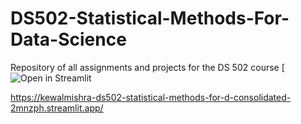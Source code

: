 # DS502-Statistical-Methods-For-Data-Science
Repository of all assignments and projects for the DS 502 course
[![Open in Streamlit](https://kewalmishra-ds502-statistical-methods-for-d-consolidated-2mnzph.streamlit.app/)

https://kewalmishra-ds502-statistical-methods-for-d-consolidated-2mnzph.streamlit.app/

